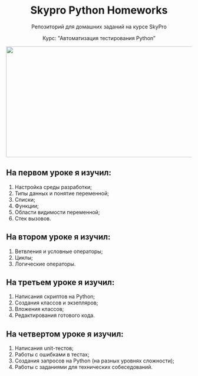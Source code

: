 <h1 align="center"> 
Skypro Python Homeworks
</h1>
<div align="center"> 
Репозиторий для домашних заданий на курсe SkyPro
  
Курс: "Автоматизация тестирования Python”
</div>
<div align="center">
  <img src="https://media.giphy.com/media/dWesBcTLavkZuG35MI/giphy.gif" width="600" height="300"/>
</div>

## На первом уроке я изучил:
1) Настройкa среды разработки;
2) Типы данных и понятие переменной‎‎;
3) Списки;
4) Функции;
5) Области видимости переменной;
6) Стек вызовов.
   
## На втором уроке я изучил:
1) Ветвления и условные операторы;
2) Циклы;
3) Логические операторы.

## На третьем уроке я изучил:
1) Написания скриптов на Python;
2) Создания классов и экзепляров;
3) Вложения классов;
4) Редактирования готового кода.

## На четвертом уроке я изучил:
1) Написания unit-тестов;
2) Работы с ошибками в тестах;
3) Создания запросов на Python (на разных уровнях сложности);
4) Работы с заданиями для технических собеседований.